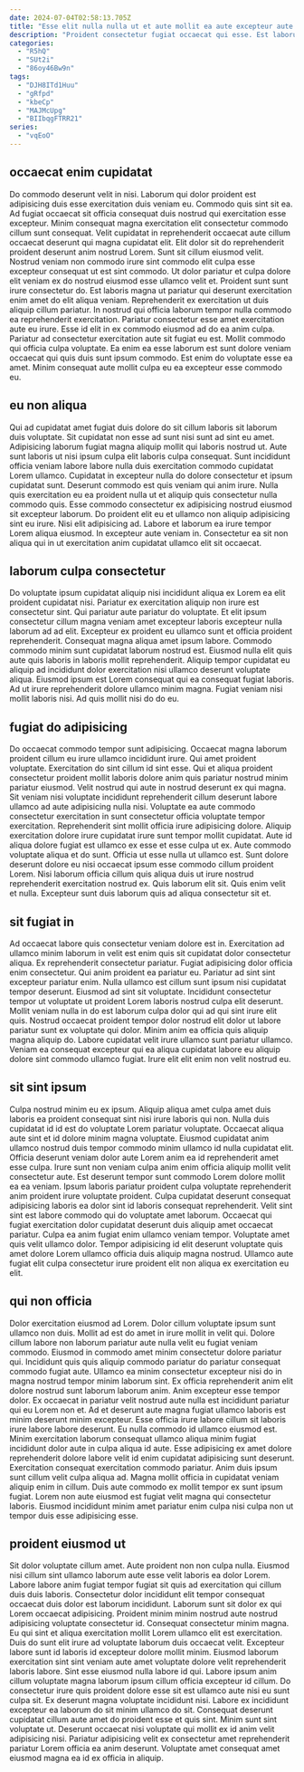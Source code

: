 ```yaml
---
date: 2024-07-04T02:58:13.705Z
title: "Esse elit nulla nulla ut et aute mollit ea aute excepteur aute id sint."
description: "Proident consectetur fugiat occaecat qui esse. Est laborum mollit laboris adipisicing quis aliqua Lorem labore duis nulla."
categories:
  - "R5hQ"
  - "SUt2i"
  - "86oy46Bw9n"
tags:
  - "DJH8ITd1Huu"
  - "gRfpd"
  - "kbeCp"
  - "MAJMcUpg"
  - "BIIbqgFTRR21"
series:
  - "vqEoO"
---
```



## occaecat enim cupidatat

Do commodo deserunt velit in nisi. Laborum qui dolor proident est adipisicing duis esse exercitation duis veniam eu. Commodo quis sint sit ea. Ad fugiat occaecat sit officia consequat duis nostrud qui exercitation esse excepteur. Minim consequat magna exercitation elit consectetur commodo cillum sunt consequat. Velit cupidatat in reprehenderit occaecat aute cillum occaecat deserunt qui magna cupidatat elit.
Elit dolor sit do reprehenderit proident deserunt anim nostrud Lorem. Sunt sit cillum eiusmod velit. Nostrud veniam non commodo irure sint commodo elit culpa esse excepteur consequat ut est sint commodo. Ut dolor pariatur et culpa dolore elit veniam ex do nostrud eiusmod esse ullamco velit et. Proident sunt sunt irure consectetur do. Est laboris magna ut pariatur qui deserunt exercitation enim amet do elit aliqua veniam. Reprehenderit ex exercitation ut duis aliquip cillum pariatur.
In nostrud qui officia laborum tempor nulla commodo ea reprehenderit exercitation. Pariatur consectetur esse amet exercitation aute eu irure. Esse id elit in ex commodo eiusmod ad do ea anim culpa. Pariatur ad consectetur exercitation aute sit fugiat eu est. Mollit commodo qui officia culpa voluptate. Ea enim ea esse laborum est sunt dolore veniam occaecat qui quis duis sunt ipsum commodo. Est enim do voluptate esse ea amet. Minim consequat aute mollit culpa eu ea excepteur esse commodo eu.

## eu non aliqua

Qui ad cupidatat amet fugiat duis dolore do sit cillum laboris sit laborum duis voluptate. Sit cupidatat non esse ad sunt nisi sunt ad sint eu amet. Adipisicing laborum fugiat magna aliquip mollit qui laboris nostrud ut. Aute sunt laboris ut nisi ipsum culpa elit laboris culpa consequat. Sunt incididunt officia veniam labore labore nulla duis exercitation commodo cupidatat Lorem ullamco.
Cupidatat in excepteur nulla do dolore consectetur et ipsum cupidatat sunt. Deserunt commodo est quis veniam qui anim irure. Nulla quis exercitation eu ea proident nulla ut et aliquip quis consectetur nulla commodo quis. Esse commodo consectetur ex adipisicing nostrud eiusmod sit excepteur laborum. Do proident elit eu et ullamco non aliquip adipisicing sint eu irure.
Nisi elit adipisicing ad. Labore et laborum ea irure tempor Lorem aliqua eiusmod. In excepteur aute veniam in. Consectetur ea sit non aliqua qui in ut exercitation anim cupidatat ullamco elit sit occaecat.

## laborum culpa consectetur

Do voluptate ipsum cupidatat aliquip nisi incididunt aliqua ex Lorem ea elit proident cupidatat nisi. Pariatur ex exercitation aliquip non irure est consectetur sint. Qui pariatur aute pariatur do voluptate. Et elit ipsum consectetur cillum magna veniam amet excepteur laboris excepteur nulla laborum ad ad elit.
Excepteur ex proident eu ullamco sunt et officia proident reprehenderit. Consequat magna aliqua amet ipsum labore. Commodo commodo minim sunt cupidatat laborum nostrud est. Eiusmod nulla elit quis aute quis laboris in laboris mollit reprehenderit.
Aliquip tempor cupidatat eu aliquip ad incididunt dolor exercitation nisi ullamco deserunt voluptate aliqua. Eiusmod ipsum est Lorem consequat qui ea consequat fugiat laboris. Ad ut irure reprehenderit dolore ullamco minim magna. Fugiat veniam nisi mollit laboris nisi. Ad quis mollit nisi do do eu.

## fugiat do adipisicing

Do occaecat commodo tempor sunt adipisicing. Occaecat magna laborum proident cillum eu irure ullamco incididunt irure. Qui amet proident voluptate. Exercitation do sint cillum id sint esse. Qui et aliqua proident consectetur proident mollit laboris dolore anim quis pariatur nostrud minim pariatur eiusmod. Velit nostrud qui aute in nostrud deserunt ex qui magna. Sit veniam nisi voluptate incididunt reprehenderit cillum deserunt labore ullamco ad aute adipisicing nulla nisi. Voluptate ea aute commodo consectetur exercitation in sunt consectetur officia voluptate tempor exercitation.
Reprehenderit sint mollit officia irure adipisicing dolore. Aliquip exercitation dolore irure cupidatat irure sunt tempor mollit cupidatat. Aute id aliqua dolore fugiat est ullamco ex esse et esse culpa ut ex. Aute commodo voluptate aliqua et do sunt. Officia ut esse nulla ut ullamco est.
Sunt dolore deserunt dolore eu nisi occaecat ipsum esse commodo cillum proident Lorem. Nisi laborum officia cillum quis aliqua duis ut irure nostrud reprehenderit exercitation nostrud ex. Quis laborum elit sit. Quis enim velit et nulla. Excepteur sunt duis laborum quis ad aliqua consectetur sit et.

## sit fugiat in

Ad occaecat labore quis consectetur veniam dolore est in. Exercitation ad ullamco minim laborum in velit est enim quis sit cupidatat dolor consectetur aliqua. Ex reprehenderit consectetur pariatur. Fugiat adipisicing dolor officia enim consectetur. Qui anim proident ea pariatur eu.
Pariatur ad sint sint excepteur pariatur enim. Nulla ullamco est cillum sunt ipsum nisi cupidatat tempor deserunt. Eiusmod ad sint sit voluptate. Incididunt consectetur tempor ut voluptate ut proident Lorem laboris nostrud culpa elit deserunt.
Mollit veniam nulla in do est laborum culpa dolor qui ad qui sint irure elit quis. Nostrud occaecat proident tempor dolor nostrud elit dolor ut labore pariatur sunt ex voluptate qui dolor. Minim anim ea officia quis aliquip magna aliquip do. Labore cupidatat velit irure ullamco sunt pariatur ullamco. Veniam ea consequat excepteur qui ea aliqua cupidatat labore eu aliquip dolore sint commodo ullamco fugiat. Irure elit elit enim non velit nostrud eu.

## sit sint ipsum

Culpa nostrud minim eu ex ipsum. Aliquip aliqua amet culpa amet duis laboris ea proident consequat sint nisi irure laboris qui non. Nulla duis cupidatat id id est do voluptate Lorem pariatur voluptate. Occaecat aliqua aute sint et id dolore minim magna voluptate. Eiusmod cupidatat anim ullamco nostrud duis tempor commodo minim ullamco id nulla cupidatat elit.
Officia deserunt veniam dolor aute Lorem anim ea id reprehenderit amet esse culpa. Irure sunt non veniam culpa anim enim officia aliquip mollit velit consectetur aute. Est deserunt tempor sunt commodo Lorem dolore mollit ea ea veniam. Ipsum laboris pariatur proident culpa voluptate reprehenderit anim proident irure voluptate proident.
Culpa cupidatat deserunt consequat adipisicing laboris ea dolor sint id laboris consequat reprehenderit. Velit sint sint est labore commodo qui do voluptate amet laborum. Occaecat qui fugiat exercitation dolor cupidatat deserunt duis aliquip amet occaecat pariatur. Culpa ea anim fugiat enim ullamco veniam tempor. Voluptate amet quis velit ullamco dolor. Tempor adipisicing id elit deserunt voluptate quis amet dolore Lorem ullamco officia duis aliquip magna nostrud. Ullamco aute fugiat elit culpa consectetur irure proident elit non aliqua ex exercitation eu elit.

## qui non officia

Dolor exercitation eiusmod ad Lorem. Dolor cillum voluptate ipsum sunt ullamco non duis. Mollit ad est do amet in irure mollit in velit qui. Dolore cillum labore non laborum pariatur aute nulla velit eu fugiat veniam commodo. Eiusmod in commodo amet minim consectetur dolore pariatur qui. Incididunt quis quis aliquip commodo pariatur do pariatur consequat commodo fugiat aute. Ullamco ea minim consectetur excepteur nisi do in magna nostrud tempor minim laborum sint. Ex officia reprehenderit anim elit dolore nostrud sunt laborum laborum anim.
Anim excepteur esse tempor dolor. Ex occaecat in pariatur velit nostrud aute nulla est incididunt pariatur qui eu Lorem non et. Ad et deserunt aute magna fugiat ullamco laboris est minim deserunt minim excepteur. Esse officia irure labore cillum sit laboris irure labore labore deserunt. Eu nulla commodo id ullamco eiusmod est. Minim exercitation laborum consequat ullamco aliqua minim fugiat incididunt dolor aute in culpa aliqua id aute. Esse adipisicing ex amet dolore reprehenderit dolore labore velit id enim cupidatat adipisicing sunt deserunt. Exercitation consequat exercitation commodo pariatur.
Anim duis ipsum sunt cillum velit culpa aliqua ad. Magna mollit officia in cupidatat veniam aliquip enim in cillum. Duis aute commodo ex mollit tempor ex sunt ipsum fugiat. Lorem non aute eiusmod est fugiat velit magna qui consectetur laboris. Eiusmod incididunt minim amet pariatur enim culpa nisi culpa non ut tempor duis esse adipisicing esse.

## proident eiusmod ut

Sit dolor voluptate cillum amet. Aute proident non non culpa nulla. Eiusmod nisi cillum sint ullamco laborum aute esse velit laboris ea dolor Lorem. Labore labore anim fugiat tempor fugiat sit quis ad exercitation qui cillum duis duis laboris. Consectetur dolor incididunt elit tempor consequat occaecat duis dolor est laborum incididunt. Laborum sunt sit dolor ex qui Lorem occaecat adipisicing. Proident minim minim nostrud aute nostrud adipisicing voluptate consectetur id.
Consequat consectetur minim magna. Eu qui sint et aliqua exercitation mollit Lorem ullamco elit est exercitation. Duis do sunt elit irure ad voluptate laborum duis occaecat velit. Excepteur labore sunt id laboris id excepteur dolore mollit minim. Eiusmod laborum exercitation sint sint veniam aute amet voluptate dolore velit reprehenderit laboris labore. Sint esse eiusmod nulla labore id qui. Labore ipsum anim cillum voluptate magna laborum ipsum cillum officia excepteur id cillum.
Do consectetur irure quis proident dolore esse sit est ullamco aute nisi eu sunt culpa sit. Ex deserunt magna voluptate incididunt nisi. Labore ex incididunt excepteur ea laborum do sit minim ullamco do sit. Consequat deserunt cupidatat cillum aute amet do proident esse et quis sint. Minim sunt sint voluptate ut. Deserunt occaecat nisi voluptate qui mollit ex id anim velit adipisicing nisi. Pariatur adipisicing velit ex consectetur amet reprehenderit pariatur Lorem officia ea anim deserunt. Voluptate amet consequat amet eiusmod magna ea id ex officia in aliquip.

